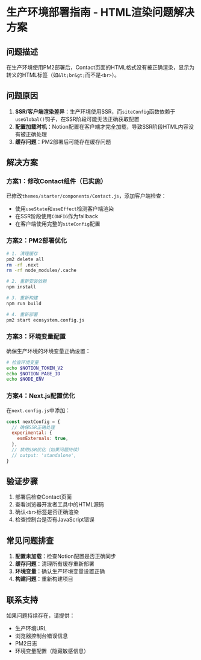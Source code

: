 # 生产环境部署指南 - HTML渲染问题解决方案

## 问题描述
在生产环境使用PM2部署后，Contact页面的HTML格式没有被正确渲染，显示为转义的HTML标签（如`&lt;br&gt;`而不是`<br>`）。

## 问题原因
1. **SSR/客户端渲染差异**：生产环境使用SSR，而`siteConfig`函数依赖于`useGlobal()`钩子，在SSR阶段可能无法正确获取配置
2. **配置加载时机**：Notion配置在客户端才完全加载，导致SSR阶段HTML内容没有被正确处理
3. **缓存问题**：PM2部署后可能存在缓存问题

## 解决方案

### 方案1：修改Contact组件（已实施）
已修改`themes/starter/components/Contact.js`，添加客户端检查：
- 使用`useState`和`useEffect`检测客户端渲染
- 在SSR阶段使用`CONFIG`作为fallback
- 在客户端使用完整的`siteConfig`配置

### 方案2：PM2部署优化
```bash
# 1. 清理缓存
pm2 delete all
rm -rf .next
rm -rf node_modules/.cache

# 2. 重新安装依赖
npm install

# 3. 重新构建
npm run build

# 4. 重新部署
pm2 start ecosystem.config.js
```

### 方案3：环境变量配置
确保生产环境的环境变量正确设置：
```bash
# 检查环境变量
echo $NOTION_TOKEN_V2
echo $NOTION_PAGE_ID
echo $NODE_ENV
```

### 方案4：Next.js配置优化
在`next.config.js`中添加：
```javascript
const nextConfig = {
  // 确保SSR正确处理
  experimental: {
    esmExternals: true,
  },
  // 禁用SSR优化（如果问题持续）
  // output: 'standalone',
}
```

## 验证步骤
1. 部署后检查Contact页面
2. 查看浏览器开发者工具中的HTML源码
3. 确认`<br>`标签是否正确渲染
4. 检查控制台是否有JavaScript错误

## 常见问题排查
1. **配置未加载**：检查Notion配置是否正确同步
2. **缓存问题**：清理所有缓存重新部署
3. **环境变量**：确认生产环境变量设置正确
4. **构建问题**：重新构建项目

## 联系支持
如果问题持续存在，请提供：
- 生产环境URL
- 浏览器控制台错误信息
- PM2日志
- 环境变量配置（隐藏敏感信息）
